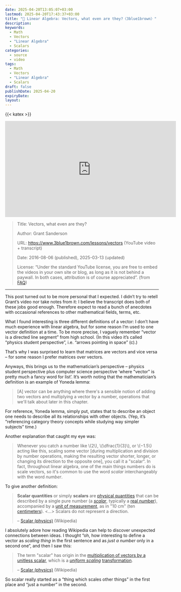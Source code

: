 ```yaml
---
date: 2025-04-20T13:05:07+03:00
lastmod: 2025-04-20T17:43:37+03:00
title: "🎥 Linear Algebra: Vectors, what even are they?〈3blue1brown〉"
description: 
keywords:
  - Math
  - Vectors
  - "Linear Algebra"
  - Scalars
categories:
  - source
  - video
tags:
  - Math
  - Vectors
  - "Linear Algebra"
  - Scalars
draft: false
publishDate: 2025-04-20
expiryDate: 
layout:
---
```


{{< katex >}}

<iframe width="560" height="315" src="https://www.youtube.com/embed/fNk_zzaMoSs?si=h08p_WrfAeegxvTf" title="YouTube video player" frameborder="0" allow="accelerometer; autoplay; clipboard-write; encrypted-media; gyroscope; picture-in-picture; web-share" referrerpolicy="strict-origin-when-cross-origin" allowfullscreen></iframe>

> Title: Vectors, what even are they?
> 
> Author: Grant Sanderson
> 
> URL: https://www.3blue1brown.com/lessons/vectors (YouTube video + transcript)
> 
> Date: 2016-08-06 (published), 2025-03-13 (updated)
> 
> License: “Under the standard YouTube license, you are free to embed the videos in your own site or blog, as long as it is not behind a paywall. In both cases, attribution is of course appreciated”. (from [FAQ](https://www.3blue1brown.com/faq))

---

This post turned out to be more personal that I expected. I didn’t try to retell Grant’s video nor take notes from it: I believe the transcript does both of these jobs good enough. Therefore expect to read a bunch of anecdotes with occasional references to other mathematical fields, terms, etc.

What I found interesting is three different definitions of a vector: I don’t have much experience with linear algebra, but for some reason I’m used to one vector definition at a time. To be more precise, I vaguely remember “vector is a directed line segment” from high school. (In this video it’s called “physics student perspective”, i.e. “arrows pointing in space” (c).)

That’s why I was surprised to learn that matrices are vectors and vice versa – for some reason I prefer matrices over vectors. 

Anyways, this brings us to the mathematician’s perspective – physics student perspective plus computer science perspective ‘where "vector" is pretty much a fancy word for list’. It’s worth noting that the mathematician’s definition is an example of Yoneda lemma:

> [A] vector can be anything where there's a sensible notion of adding two vectors and multiplying a vector by a number, operations that we'll talk about later in this chapter.

For reference, Yoneda lemma, simply put, states that to describe an object one needs to describe all its relationships with other objects. (Yep, it’s “referencing category theory concepts while studying way simpler subjects” time.)

Another explanation that caught my eye was:

>Whenever you catch a number like \\(2\\), \\(\dfrac{1}{3}\\)​, or \\(−1.5\\) acting like this, scaling some vector [during multiplication and division by number operations, making the resulting vector shorter, longer, or changing its direction to the opposite one], you call it a "scalar". In fact, throughout linear algebra, one of the main things numbers do is scale vectors, so it's common to use the word _scalar_ interchangeably with the word _number_.

To give another definition:

>**Scalar quantities** or simply **scalars** are [physical quantities](https://en.wikipedia.org/wiki/Physical_quantity "Physical quantity") that can be described by a single pure number (a [_scalar_](https://en.wikipedia.org/wiki/Scalar_\(mathematics\) "Scalar (mathematics)"), typically a [real number](https://en.wikipedia.org/wiki/Real_number "Real number")), accompanied by a [unit of measurement](https://en.wikipedia.org/wiki/Unit_of_measurement "Unit of measurement"), as in "10 cm" (ten [centimeters](https://en.wikipedia.org/wiki/Centimeter "Centimeter")). <…> Scalars do not represent a direction.
>
>– [Scalar (physics)](https://en.wikipedia.org/wiki/Scalar_(physics)) (Wikipedia)

I absolutely adore how reading Wikipedia can help to discover unexpected connections between ideas. I thought “oh, how interesting to define a vector as *scaling thing* in the first sentence and as *just a number* only in a second one”, and then I saw this:

> The term "scalar" has origin in the [multiplication of vectors by a unitless scalar](https://en.wikipedia.org/wiki/Scalar_multiplication "Scalar multiplication"), which is a _[uniform scaling](https://en.wikipedia.org/wiki/Scaling_\(geometry\) "Scaling (geometry)")_ [transformation](https://en.wikipedia.org/wiki/Geometric_transformation "Geometric transformation").
> 
> – [Scalar (physics)](https://en.wikipedia.org/wiki/Scalar_(physics)) (Wikipedia)

So scalar really started as a “thing which scales other things” in the first place and “just a number” in the second.

